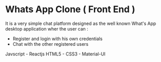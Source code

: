 # Whats App Clone ( Front End )

It is a very simple chat platform designed as the well known What's App desktop application wher the user can :
  - Register and login with his own credentials
  - Chat with the other registered users
  
Javscript - Reactjs 
HTML5 - CSS3 - Material-UI

